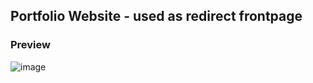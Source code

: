  ## Portfolio Website - used as redirect frontpage
### Preview
![image](https://user-images.githubusercontent.com/40743579/216783211-61759ef8-0992-48fc-b694-74036997dec9.png)

